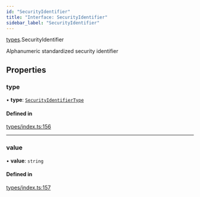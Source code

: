 ```yaml
---
id: "SecurityIdentifier"
title: "Interface: SecurityIdentifier"
sidebar_label: "SecurityIdentifier"
---
```


[types](../../../modules/Types/Types.md).SecurityIdentifier

Alphanumeric standardized security identifier

## Properties

### type

• **type**: [`SecurityIdentifierType`](../../../enums/Types/SecurityIdentifierType/SecurityIdentifierType.md)

#### Defined in

[types/index.ts:156](https://github.com/PolymeshAssociation/polymesh-sdk/blob/95f248df/src/types/index.ts#L156)

___

### value

• **value**: `string`

#### Defined in

[types/index.ts:157](https://github.com/PolymeshAssociation/polymesh-sdk/blob/95f248df/src/types/index.ts#L157)

